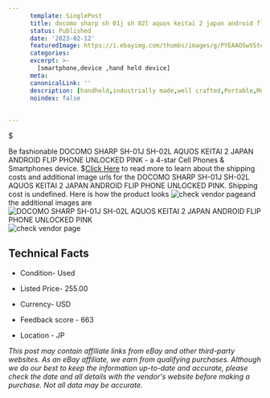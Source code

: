 ```yaml
---
      template: SinglePost
      title: docomo sharp sh 01j sh 02l aquos keitai 2 japan android flip phone unlocked pink
      status: Published
      date: '2023-02-12'
      featuredImage: https://i.ebayimg.com/thumbs/images/g/PYEAAOSwVSteznVh/s-l225.jpg
      categories: 
      excerpt: >-
        [smartphone,device ,hand held device]
      meta:
      canonicalLink: ''
      description: [handheld,industrially made,well crafted,Portable,Mobile,Compact,Convenient,Lightweight,Maneuverable,Man-portable,Miniature,Carriable,Hand-held,Light,Holdable,Transportable,Mobile device,Pocket-sized,On-the-go,Wireless,Cordless,Compact size,Convenient size, smartphone,device ,hand held device]
      noindex: false
      
        
---
```

$

Be fashionable DOCOMO SHARP SH-01J SH-02L AQUOS KEITAI 2 JAPAN ANDROID FLIP PHONE UNLOCKED PINK - a 4-star Cell Phones & Smartphones device.
$[Click Here](https://www.ebay.com/itm/124963016067?hash=item1d18604d83%3Ag%3APYEAAOSwVSteznVh&mkevt=1&mkcid=1&mkrid=711-53200-19255-0&campid=%253CePNCampaignId%253E&customid=%253CreferenceId%253E&toolid=10049) to read more to learn about the shipping costs and additional image urls for the DOCOMO SHARP SH-01J SH-02L AQUOS KEITAI 2 JAPAN ANDROID FLIP PHONE UNLOCKED PINK. Shipping cost is undefined. Here is how the product looks ![check vendor page](https://i.ebayimg.com/thumbs/images/g/PYEAAOSwVSteznVh/s-l225.jpg)and the additional images are![DOCOMO SHARP SH-01J SH-02L AQUOS KEITAI 2 JAPAN ANDROID FLIP PHONE UNLOCKED PINK](https://i.ebayimg.com/images/g/PYEAAOSwVSteznVh/s-l1200.jpg)![check vendor page](https://origin-galleryplus.ebayimg.com/ws/web/124963016067_2_0_1/225x225.jpg,https://origin-galleryplus.ebayimg.com/ws/web/124963016067_3_0_1/225x225.jpg,https://origin-galleryplus.ebayimg.com/ws/web/124963016067_4_0_1/225x225.jpg,https://origin-galleryplus.ebayimg.com/ws/web/124963016067_5_0_1/225x225.jpg,https://origin-galleryplus.ebayimg.com/ws/web/124963016067_6_0_1/225x225.jpg,https://origin-galleryplus.ebayimg.com/ws/web/124963016067_7_0_1/225x225.jpg,https://origin-galleryplus.ebayimg.com/ws/web/124963016067_8_0_1/225x225.jpg,https://origin-galleryplus.ebayimg.com/ws/web/124963016067_9_0_1/225x225.jpg)



 ## Technical Facts 



     
      

 - Condition- Used 


      

 - Listed Price- 255.00 


      

 - Currency- USD 


      

 - Feedback score - 663 


      

 - Location - JP 


      
      

 *_This post may contain affiliate links from eBay and other third-party websites. As an eBay affiliate, we earn from qualifying purchases. Although we do our best to keep the information up-to-date and accurate, please check the date and all details with the vendor's website before making a purchase. Not all data may be accurate._*






